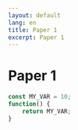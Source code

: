 ```yaml
---
layout: default
lang: en
title: Paper 1
excerpt: Paper 1
---
```


# Paper 1


```javascript
const MY_VAR = 10;
function() {
    return MY_VAR;
}
```
